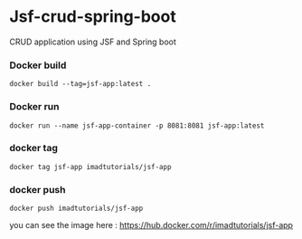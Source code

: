 # Jsf-crud-spring-boot
CRUD application using JSF and Spring boot

### Docker build
    docker build --tag=jsf-app:latest .

### Docker run
    docker run --name jsf-app-container -p 8081:8081 jsf-app:latest

### docker tag 
    docker tag jsf-app imadtutorials/jsf-app

### docker push
    docker push imadtutorials/jsf-app

you can see the image here : https://hub.docker.com/r/imadtutorials/jsf-app

